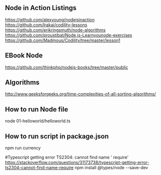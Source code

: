 
## Node in Action Listings
https://github.com/alexyoung/nodejsinaction
https://github.com/lrakai/codility-lessons
https://github.com/erikringsmuth/node-algorithms
https://github.com/proustibat/Node.js-Learnyounode-exercises
https://github.com/Madmous/Codility/tree/master/lesson1

## EBook Node
https://github.com/thinkphp/nodejs-books/tree/master/public

## Algorithms
http://www.geeksforgeeks.org/time-complexities-of-all-sorting-algorithms/

## How to run Node file
node 01-helloworld/helloworld.ts

## How to run script in package.json
npm run currency

#Typescript getting error TS2304: cannot find name ' require'
https://stackoverflow.com/questions/31173738/typescript-getting-error-ts2304-cannot-find-name-require
npm install @types/node --save-dev
